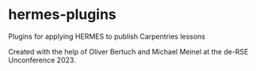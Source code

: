 # hermes-plugins
Plugins for applying HERMES to publish Carpentries lessons

Created with the help of Oliver Bertuch and Michael Meinel at the de-RSE Unconference 2023.
